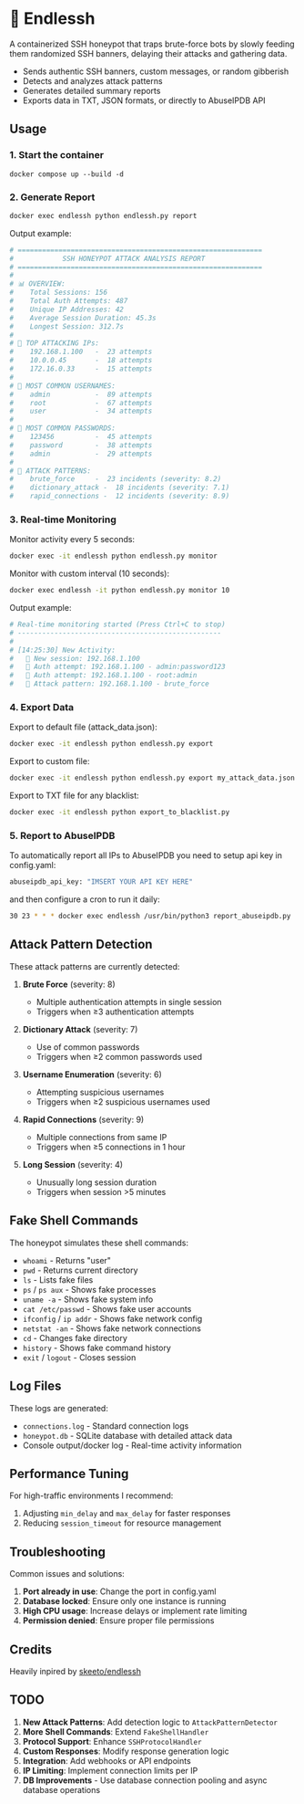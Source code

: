 # 🐍 Endlessh

A containerized SSH honeypot that traps brute-force bots by slowly feeding them randomized SSH banners, delaying their attacks and gathering data.

* Sends authentic SSH banners, custom messages, or random gibberish
* Detects and analyzes attack patterns
* Generates detailed summary reports
* Exports data in TXT, JSON formats, or directly to AbuseIPDB API



## Usage

### 1. Start the container

```
docker compose up --build -d
```

### 2. Generate Report

```bash
docker exec endlessh python endlessh.py report
```

Output example:
```bash
# ============================================================
#            SSH HONEYPOT ATTACK ANALYSIS REPORT
# ============================================================
# 
# 📊 OVERVIEW:
#    Total Sessions: 156
#    Total Auth Attempts: 487
#    Unique IP Addresses: 42
#    Average Session Duration: 45.3s
#    Longest Session: 312.7s
# 
# 🎯 TOP ATTACKING IPs:
#    192.168.1.100   -  23 attempts
#    10.0.0.45       -  18 attempts
#    172.16.0.33     -  15 attempts
# 
# 👤 MOST COMMON USERNAMES:
#    admin           -  89 attempts
#    root            -  67 attempts
#    user            -  34 attempts
# 
# 🔐 MOST COMMON PASSWORDS:
#    123456          -  45 attempts
#    password        -  38 attempts
#    admin           -  29 attempts
# 
# 🚨 ATTACK PATTERNS:
#    brute_force     -  23 incidents (severity: 8.2)
#    dictionary_attack -  18 incidents (severity: 7.1)
#    rapid_connections -  12 incidents (severity: 8.9)
```

### 3. Real-time Monitoring

Monitor activity every 5 seconds:
```bash
docker exec -it endlessh python endlessh.py monitor
```

Monitor with custom interval (10 seconds):
```bash
docker exec endlessh -it python endlessh.py monitor 10
```

Output example:
```bash
# Real-time monitoring started (Press Ctrl+C to stop)
# --------------------------------------------------
# 
# [14:25:30] New Activity:
#   🔗 New session: 192.168.1.100
#   🔐 Auth attempt: 192.168.1.100 - admin:password123
#   🔐 Auth attempt: 192.168.1.100 - root:admin
#   🚨 Attack pattern: 192.168.1.100 - brute_force
```

### 4. Export Data

Export to default file (attack_data.json):
```bash
docker exec -it endlessh python endlessh.py export
```

Export to custom file:
```bash
docker exec -it endlessh python endlessh.py export my_attack_data.json
```

Export to TXT file for any blacklist:
```bash
docker exec -it endlessh python export_to_blacklist.py
```

### 5. Report to AbuseIPDB

To automatically report all IPs to AbuseIPDB you need to setup api key in config.yaml:
```bash
abuseipdb_api_key: "IMSERT YOUR API KEY HERE"
```
and then configure a cron to run it daily:
```bash
30 23 * * * docker exec endlessh /usr/bin/python3 report_abuseipdb.py
```


## Attack Pattern Detection

These attack patterns are currently detected:

1. **Brute Force** (severity: 8)
   - Multiple authentication attempts in single session
   - Triggers when ≥3 authentication attempts

2. **Dictionary Attack** (severity: 7)
   - Use of common passwords
   - Triggers when ≥2 common passwords used

3. **Username Enumeration** (severity: 6)
   - Attempting suspicious usernames
   - Triggers when ≥2 suspicious usernames used

4. **Rapid Connections** (severity: 9)
   - Multiple connections from same IP
   - Triggers when ≥5 connections in 1 hour

5. **Long Session** (severity: 4)
   - Unusually long session duration
   - Triggers when session >5 minutes

## Fake Shell Commands

The honeypot simulates these shell commands:

- `whoami` - Returns "user"
- `pwd` - Returns current directory
- `ls` - Lists fake files
- `ps` / `ps aux` - Shows fake processes
- `uname -a` - Shows fake system info
- `cat /etc/passwd` - Shows fake user accounts
- `ifconfig` / `ip addr` - Shows fake network config
- `netstat -an` - Shows fake network connections
- `cd` - Changes fake directory
- `history` - Shows fake command history
- `exit` / `logout` - Closes session


## Log Files

These logs are generated:

- `connections.log` - Standard connection logs
- `honeypot.db` - SQLite database with detailed attack data
- Console output/docker log - Real-time activity information


## Performance Tuning

For high-traffic environments I recommend:

1. Adjusting `min_delay` and `max_delay` for faster responses
2. Reducing `session_timeout` for resource management


## Troubleshooting

Common issues and solutions:

1. **Port already in use**: Change the port in config.yaml
2. **Database locked**: Ensure only one instance is running
3. **High CPU usage**: Increase delays or implement rate limiting
4. **Permission denied**: Ensure proper file permissions

## Credits

Heavily inpired by [skeeto/endlessh](https://github.com/skeeto/endlessh/tree/master)

## TODO

1. **New Attack Patterns**: Add detection logic to `AttackPatternDetector`
2. **More Shell Commands**: Extend `FakeShellHandler`
3. **Protocol Support**: Enhance `SSHProtocolHandler`
4. **Custom Responses**: Modify response generation logic
5. **Integration**: Add webhooks or API endpoints
6. **IP Limiting**: Implement connection limits per IP
7. **DB Improvements** - Use database connection pooling and async database operations

